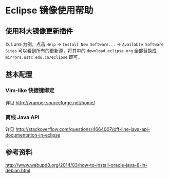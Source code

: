 # Eclipse 镜像使用帮助

## 使用科大镜像更新插件

以 Luna 为例，点击 `Help` → `Install New Software...` →
`Available Software Sites` 可以看到所有的更新源，将其中的
`download.eclipse.org` 全部替换成 `mirrors.ustc.edu.cn/eclipse` 即可。

## 基本配置

### Vim-like 快捷键绑定

详见 <http://vrapper.sourceforge.net/home/>

### 离线 Java API

详见
<http://stackoverflow.com/questions/4664007/off-line-java-api-documentation-in-eclipse>

## 参考资料

<http://www.webupd8.org/2014/03/how-to-install-oracle-java-8-in-debian.html>
